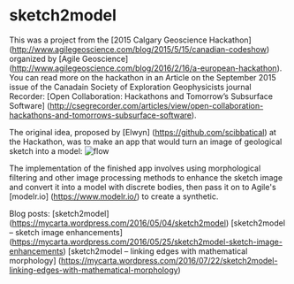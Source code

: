 # sketch2model

This was a project from the [2015 Calgary Geoscience Hackathon] (http://www.agilegeoscience.com/blog/2015/5/15/canadian-codeshow) organized by [Agile Geoscience] (http://www.agilegeoscience.com/blog/2016/2/16/a-european-hackathon). You can read more on the hackathon in an Article on the September 2015 issue of the Canadain Society of Exploration Geophysicists journal Recorder: [Open Collaboration: Hackathons and Tomorrow’s Subsurface Software] (http://csegrecorder.com/articles/view/open-collaboration-hackathons-and-tomorrows-subsurface-software).

The original idea, proposed by [Elwyn] (https://github.com/scibbatical) at the Hackathon, was to make an app that would turn an image of geological sketch into a model:
![flow](https://raw.githubusercontent.com/mycarta/sketch2model/master/workflow.PNG)
 
The implementation of the finished app involves using morphological filtering and other image processing methods to enhance the sketch image and convert it into a model with discrete bodies, then pass it on to Agile's [modelr.io] (https://www.modelr.io/) to create a synthetic.

Blog posts:
[sketch2model] (https://mycarta.wordpress.com/2016/05/04/sketch2model)
[sketch2model – sketch image enhancements] (https://mycarta.wordpress.com/2016/05/25/sketch2model-sketch-image-enhancements)
[sketch2model – linking edges with mathematical morphology] (https://mycarta.wordpress.com/2016/07/22/sketch2model-linking-edges-with-mathematical-morphology)
